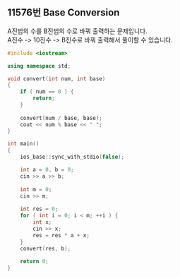 11576번 Base Conversion
-----------------------

A진법의 수를 B진법의 수로 바꿔 출력하는 문제입니다.  
A진수 -> 10진수 -> B진수로 바꿔 출력해서 풀이할 수 있습니다.

~~~ cpp
#include <iostream>

using namespace std;

void convert(int num, int base)
{
    if ( num == 0 ) {
        return;
    }
    
    convert(num / base, base);
    cout << num % base << " ";
}

int main()
{
    ios_base::sync_with_stdio(false);

    int a = 0, b = 0;
    cin >> a >> b;
    
    int m = 0;
    cin >> m;
    
    int res = 0;
    for ( int i = 0; i < m; ++i ) {
        int x;
        cin >> x;
        res = res * a + x;
    }
    convert(res, b);
    
    return 0;
}
~~~